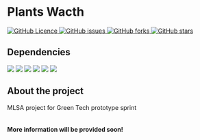 
<h1>
    <b>Plants Wacth</b>
</h1>
  
<p>
   <a href="https://github.com/MahmoudFettal/Weekly-Data-Projects/blob/master/LICENSE">
      <img alt="GitHub Licence" src="https://img.shields.io/github/license/MahmoudFettal/Plants-Watch?style=for-the-badge&label=License"/>
   </a> 
   <a href="https://github.com/MahmoudFettal/Weekly-Data-Projects/issues">
      <img alt="GitHub issues" src="https://img.shields.io/github/issues/MahmoudFettal/Plants-Watch?style=for-the-badge&label=Issues"/>
   </a> 
   <a href="https://github.com/MahmoudFettal/Plants-Watch/network/members">
      <img alt="GitHub forks" src="https://img.shields.io/github/forks/MahmoudFettal/Plants-Watch?style=for-the-badge&logo=github&label=Forks"/>
   </a> 
   <a href="https://github.com/MahmoudFettal/Weekly-Data-Projects/stargazers">
      <img alt="GitHub stars" src="https://img.shields.io/github/stars/MahmoudFettal/Plants-Watch?style=for-the-badge&logo=github&label=Stars"/>
   </a>
<p>

<h2><b>Dependencies</b></h2>
<p>
    <img src="https://img.shields.io/badge/tensorflow-038C7F?style=for-the-badge&logo=tensorflow&logoColor=white"/>
    <img src="https://img.shields.io/badge/keras-038C7F?style=for-the-badge&logo=keras&logoColor=white"/>
    <img src="https://img.shields.io/badge/numpy-038C7F?style=for-the-badge&logo=numpy&logoColor=white"/>
    <img src="https://img.shields.io/badge/matplotlib-038C7F?style=for-the-badge&logo=pandas&logoColor=white"/>
    <img src="https://img.shields.io/badge/fastapi-038C7F?style=for-the-badge&logo=fastapi&logoColor=white"/>
    <img src="https://img.shields.io/badge/react-038C7F?style=for-the-badge&logo=react&logoColor=white"/>
</p>

<h2><b>About the project</b></h2>
<p>
   MLSA project for Green Tech prototype sprint
  <br><br><br>
   <b>More information will be provided soon!<b>
</p>

